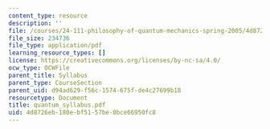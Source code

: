 ```yaml
---
content_type: resource
description: ''
file: /courses/24-111-philosophy-of-quantum-mechanics-spring-2005/4d8726eb180ebf5157be0bce66950fc8_quantum_syllabus.pdf
file_size: 234736
file_type: application/pdf
learning_resource_types: []
license: https://creativecommons.org/licenses/by-nc-sa/4.0/
ocw_type: OCWFile
parent_title: Syllabus
parent_type: CourseSection
parent_uid: d94ad629-f56c-1574-675f-de4c27699b18
resourcetype: Document
title: quantum_syllabus.pdf
uid: 4d8726eb-180e-bf51-57be-0bce66950fc8
---
```

